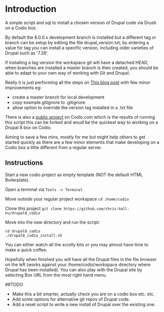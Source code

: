 # Introduction

A simple script and sql to install a chosen version of Drupal code via Drush on a Codio box.

By default the 8.0.0.x development branch is installed but a different tag or branch can be setup by editing the file drupal_version.txt; by entering a value for tag you can install a specific version, including older varieties of Drupal such as '7.28'.

If installing a tag version the workspace git will have a detached HEAD, when branches are installed a master branch is then created, you should be able to adapt to your own way of working with Git and Drupal.

Really it is just performing all the steps on [This blog post](http://running-on-drupal8.co.uk/node/20) with few minor improvements eg:

 - create a master branch for local development
 - copy example.gitignore to .gitignore
 - allow option to override the version tag installed in a .txt file

There is also a [public project](https://codio.com/chris-hall-hu-cheng/Drupal-8-starter-box) on Codio.com which is the results of running this script this can be forked and woud be the quickest way to working on a Drupal 8 box on Codio. 
 
Aiming to save a few mins, mostly for me but might help others to get started quickly as there are a few minor elements that make developing on a Codio box a little different from a regular server.

## Instructions 

Start a new codio project as empty template (NOT the default HTML Boilerplate).

Open a terminal via ```Tools -> Terminal```

Move outside your regular project workspace ```cd /home/codio```

Clone this project ```git clone https://github.com/chris-hall-hu/drupal8_codio```

Move into the new directory and run the script: 

```
cd drupal8_codio
./drupal8_codio_install.sh
```

You can either watch all the scrolly bits or you may almost have time to make a quick coffee. 

Hopefully when finished you will have all the Drupal files in the file browser on the left (works against your /home/codio/workspace directory where Drupal has been installed). You can also play with the Drupal site by selecting Box URL from the most right hand menu.

##TODO

 - Make this a bit smarter, actually check you are on a codio box etc. etc.
 - Add some options for alternative git repos of Drupal code.
 - Add a reset script to write a new install of Drupal over the existing one.


